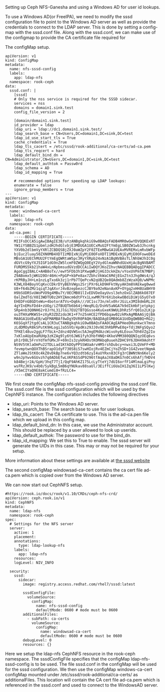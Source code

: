 Setting up Ceph NFS-Ganesha and using a Windows AD for user id lookups.



To use a Windows AD(or FreeIPA), we need to modify the sssd configuration file to point to the Windows AD server as well as provide the credentials to connect to the LDAP server. This is done by setting a config-map with the sssd.conf file. Along with the sssd.conf, we can make use of the configmap to provide the CA certificate file required for 

The configMap setup.

```
apiVersion: v1
kind: ConfigMap
metadata:
  name: nfs-sssd-config
  labels:
    app: ldap-nfs
  namespace: rook-ceph
data:
  sssd.conf: |
    [sssd]
    # Only the nss service is required for the SSSD sidecar.
    services = nss
    domains = domain1.sink.test
    config_file_version = 2
    
    [domain/domain1.sink.test]
    id_provider = ldap
    ldap_uri = ldap://dc1.domain1.sink.test/
    ldap_search_base = CN=Users,DC=domain1,DC=sink,DC=test
    ldap_id_use_start_tls = True
    cache_credentials = True
    ldap_tls_cacert = /etc/sssd/rook-additional/ca-certs/ad-ca.pem
    ldap_tls_reqcert = hard
    ldap_default_bind_dn = CN=Administrator,CN=Users,DC=domain1,DC=sink,DC=test
    ldap_default_authtok = Passw0rd
    ldap_schema = AD
    ldap_id_mapping = True
    
    # recommended options for speeding up LDAP lookups:
    enumerate = false
    ignore_group_members = true
---
apiVersion: v1
kind: ConfigMap
metadata:
  name: windowsad-ca-cert
  labels:
    app: ldap-nfs
  namespace: rook-ceph
data:
  ad-ca.pem: |
    -----BEGIN CERTIFICATE-----
    MIIFsDCCA5igAwIBAgIE3B/uYzANBgkqhkiG9w0BAQsFADB4MR0wGwYDVQQKExRT
    YW1iYSBBZG1pbmlzdHJhdGlvbjE3MDUGA1UECxMuU2FtYmEgLSB0ZW1wb3Jhcnkg
    YXV0b2dlbmVyYXRlZCBDQSBjZXJ0aWZpY2F0ZTEeMBwGA1UEAxMVREMxLmRvbWFp
    bjEuc2luay50ZXN0MB4XDTIzMDIxNjEyMjE0OFoXDTI1MDExNjEyMjE0OFoweDEd
    MBsGA1UEChMUU2FtYmEgQWRtaW5pc3RyYXRpb24xNzA1BgNVBAsTLlNhbWJhIC0g
    dGVtcG9yYXJ5IGF1dG9nZW5lcmF0ZWQgQ0EgY2VydGlmaWNhdGUxHjAcBgNVBAMT
    FURDMS5kb21haW4xLnNpbmsudGVzdDCCAiIwDQYJKoZIhvcNAQEBBQADggIPADCC
    AgoCggIBALC+AHB8oTx//ewY5FDb3h1PXwqWRJjHG33ckHZm/vYoxUVPmtN7MBPj
    Z9ABomx5jWKU20Or46Hc+PpGP+kbPe8ax7ZbhcVkWaC6MdjEGxZtn3Jhg0Ws4/qJ
    rKPRByJH+Lm1nzLgTxo6k3zj1rPb7TQePcvN2qUB2Qe8QAdmb8ZzWzaXQ0/wNPMc
    K3WLX84BoyVCqKvcCDkrDYyBEhVWgs2SrjPXr6LkD9HFktNyyAH3m8VAEkwg0wwd
    U8+f64bZMz1qiqTJqAXvrJ4vBzepbezcCJBY9a92eNanAxKP+OYgq2xHH8UaBHY0
    H9bSUDRSvUWoPVO9g4MBu7Y/0ECMB01lIvEDVDeOayUvsl3ehzOxGlZAB6kO87EF
    OalZmdTd/X0I3WDTU0z2HYZAmcm6dtFYx1LxwMR79r6XibokwOBdiDiWjG5yO7xO
    EHEDFnGBGDteWu+4botorATVs+Dq6k///UC1sc73n/mlx0hrJGiLx3MI8dmbRL2X
    4gYInEMsFDd4+zUOg/iZfBUQTb6b64jrWeqRLQ/DsHV5aNGA7k9dIkHbFjetpkpj
    SRp4nb3Q0NH62rOJrhL31JlGi7EU2TBTQGsso4KuGxeK9WULDhRz5frQ01o2LKjp
    ou3THXaMKWS5+zXyR3ZDZzdo3K1+F7n25nHCE2fPD6bqaw02zkMxAgMBAAGjQjBA
    MA8GA1UdEwEB/wQFMAMBAf8wDgYDVR0PAQH/BAQDAgEGMB0GA1UdDgQWBBQ+RG2j
    K6SGqXf2tgdCsAL1CR3uCTANBgkqhkiG9w0BAQsFAAOCAgEAPHeeDHunkwcV7mno
    zLdDMOyR8kSPutK9HLogiJa5SVO/4pdKs29JJ0v9E3hRbMPwE0q+Tdj3NFgSQyo2
    TFKEl48uv2ggLF7fbLk+Zdnz4QVWSxc5AJmgEMdAzcWivohy6LEoux7Oh6VZg2Io
    7xKloAUpEmaRUHp3zKZAg9ly6t6JW61fyh3hbfHNQr4KkeVMM380QQNIqzOEq6vs
    ph1rD8L5FrnYdfmfGMxJF+69nIs3zykRHOstKOMAbq0uuehZDHC9Y6JDH49AohtY
    NS9V5tKlaOmPu22TDLLad1KtkDOyPPSSWUaArvHM5rshDubcy+nwxi3LQVmFF+MD
    fevmptwnQOXThBSrapO1dyF730S8iS7swHIojRv4EZmCjYoZhSD+1G4ZveetNqmA
    ZTlaWeJStKOc4kZ0vDkBp7ne6vYQ3zdtb6zyI4uUYRxn83CFg3rCBWNtNn6Kely2
    w9nJpYwv6GUvzh7q0ADbEfwLVKPASSdP9296tfAqAaJX8aDKG7n0Cs6hAfjfHDV4
    k84Bejr2A/GpH/3hqT7TjI/QqF9AhKZ175LcLyTteYj7dUI6orfF14MlmaLgiPny
    wsFRzJK9/x4b0/SykBgL5mB6qYNUkav88saUl/3EiffCi6UaIH1Zq36I1LPSlKwj
    /X5mCIYaQ9E8akCumdi0+fRzLC4=
    -----END CERTIFICATE-----        
```
We first create the configMap nfs-sssd-config providing the sssd.conf file. The sssd.conf file is the sssd configuration which will be used by the CephNFS instance. The configuration includes the following directives
- ldap_uri: Points to the Windows AD server.
- ldap_search_base: The search base to use for user lookups.
- ldap_tls_cacert: The CA certificate to use. This is the ad-ca.pen file which we upload in this config map.
- ldap_default_bind_dn: In this case, we use the Administrator account. This should be replaced by a user allowed to look up userids.
- ldap_default_authok: The password to use for the bind_dn.
- ldap_id_mapping: We set this to True to enable. The sssd server will generate the UIDs in this case. This may or may not be required for your setup.

More information about these settings are available at [the sssd website](https://sssd.io/docs/ad/ad-ldap-provider.html)

The second configMap windowsad-ca-cert contains the ca cert file ad-ca.pem which is copied over from the Windows AD server.

We can now start out CephNFS setup.

```
#https://rook.io/docs/rook/v1.10/CRDs/ceph-nfs-crd/
apiVersion: ceph.rook.io/v1
kind: CephNFS
metadata:
  name: ldap-nfs
  namespace: rook-ceph
spec:
  # Settings for the NFS server
  server:
    active: 1
    placement:
    annotations:
      type: ldap-lookup-nfs
    labels:
      app: ldap-nfs
    resources:
    logLevel: NIV_INFO

  security:
    sssd:
      sidecar:
        image: registry.access.redhat.com/rhel7/sssd:latest

        sssdConfigFile:
          volumeSource:
            configMap:
              name: nfs-sssd-config
              defaultMode: 0600 # mode must be 0600
        additionalFiles:
          - subPath: ca-certs
            volumeSource:
              configMap:
                name: windowsad-ca-cert
                defaultMode: 0600 # mode must be 0600
        debugLevel: 0
        resources: {}
```

Here we setup the ldap-nfs CephNFS resource in the rook-ceph namespace.
The sssdConfigFile specifies that the configMap ldap-nfs-sssd-config is to be used. The file sssd.conf in the configMap will be used for the sssd configuration.
We then use the configMap windows-ca-cert configMap mounted under /etc/sssd/rook-additional/ca-certs/ as additionalFiles. This location will contain the CA cert file ad-ca.pem which is referenced in the sssd.conf and used to connect to the WindowsAD server.


